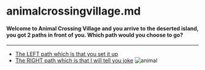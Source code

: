 # animalcrossingvillage.md
#### Welcome to Animal Crossing Village and you arrive to the deserted island, you got 2 paths in front of you. Which path would you choose to go?

---

* [The LEFT path which is that you set it up](animal/door2.md)
* [The RIGHT path which is that I will tell you joke](animal/door2.md)
![animal](https://github.com/dildoran2195/animalcrossingvillage.md/assets/146866632/1b337fe4-529a-449c-a35d-248859364866)

